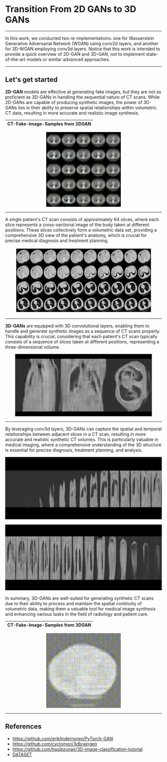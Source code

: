 # Transition From 2D GANs to 3D GANs
---------
In this work, we conducted two re-implementations: one for Wasserstein Generative Adversarial Network (WGAN) using conv2d layers, and another for 3D-WGAN employing conv3d layers. 
Notice that this work is intended to provide a quick overview of 2D-GAN and 3D-GAN, not to implement state-of-the-art models or similar advanced approaches.

---------
Let's get started
---------

**2D-GAN** models are effective at generating fake images, but they are not as proficient as 3D-GANs in handling the sequential nature of CT scans. 
While 2D-GANs are capable of producing synthetic images, the power of 3D-GANs lies in their ability to preserve spatial relationships within volumetric CT data, resulting in more accurate and realistic image synthesis.
    
| CT-Fake-Image-Samples from 2DGAN |
| ------|

<p align="center">
    <img src="https://github.com/Harry-KIT/2d_to_3d/blob/main/assets/video_2d.gif?raw=true" width="240">
</p>

---------

 A single patient's CT scan consists of approximately 64 slices, where each slice represents a cross-sectional image of the body taken at different positions. 
 These slices collectively form a volumetric data set, providing a comprehensive 3D view of the patient's anatomy, which is crucial for precise medical diagnosis and treatment planning.

<p align="center">
    
<img src="https://github.com/Harry-KIT/2d_to_3d/blob/main/assets/ct_scans_for_one_patient.png?raw=true" width="440" height="211">

</p>
 
---------
**3D-GANs** are equipped with 3D convolutional layers, enabling them to handle and generate synthetic images as a sequence of CT scans properly. 
This capability is crucial, considering that each patient's CT scan typically consists of a sequence of slices taken at different positions, representing a three-dimensional volume.

<p align="center">
    
<img src="https://github.com/Harry-KIT/2d_to_3d/blob/main/assets/Figure_2.png?raw=true" width="440" height="200">

</p>

---------

By leveraging conv3d layers, 3D-GANs can capture the spatial and temporal relationships between adjacent slices in a CT scan, resulting in more accurate and realistic synthetic CT volumes. 
This is particularly valuable in medical imaging, where a comprehensive understanding of the 3D structure is essential for precise diagnosis, treatment planning, and analysis.

<p align="center">
    
<img src="https://github.com/Harry-KIT/2d_to_3d/blob/main/assets/1st_32.jpg?raw=true" width="940" height="200">

</p>
<p align="center">
    
<img src="https://github.com/Harry-KIT/2d_to_3d/blob/main/assets/2nd_32.jpg?raw=true" width="940" height="211">

</p>

In summary, 3D-GANs are well-suited for generating synthetic CT scans due to their ability to process and maintain the spatial continuity of volumetric data, making them a valuable tool 
for medical image synthesis and enhancing various tasks in the field of radiology and patient care.

| CT-Fake-Image-Samples from 3DGAN |
| ------|

<p align="center">
    <img src="https://github.com/Harry-KIT/2d_to_3d/blob/main/assets/video_3d.gif?raw=true" width="240">
</p>

---------

**References**
---------
* https://github.com/eriklindernoren/PyTorch-GAN
* https://github.com/cyclomon/3dbraingen
* https://github.com/hasibzunair/3D-image-classification-tutorial
* [DATASET](https://github.com/hasibzunair/3D-image-classification-tutorial/releases/tag/v0.2)
